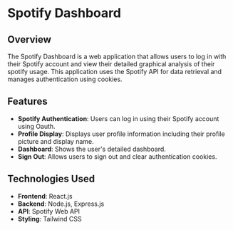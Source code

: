 # Spotify Dashboard

## Overview

The Spotify Dashboard is a web application that allows users to log in with their Spotify account and view their detailed graphical analysis of their spotify usage. This application uses the Spotify API for data retrieval and manages authentication using cookies.

## Features

- **Spotify Authentication**: Users can log in using their Spotify account using Oauth.
- **Profile Display**: Displays user profile information including their profile picture and display name.
- **Dashboard**: Shows the user's detailed dashboard.
- **Sign Out**: Allows users to sign out and clear authentication cookies.

## Technologies Used

- **Frontend**: React.js
- **Backend**: Node.js, Express.js
- **API**: Spotify Web API
- **Styling**: Tailwind CSS
